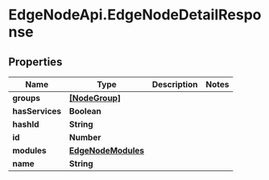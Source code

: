 # EdgeNodeApi.EdgeNodeDetailResponse

## Properties

Name | Type | Description | Notes
------------ | ------------- | ------------- | -------------
**groups** | [**[NodeGroup]**](NodeGroup.md) |  | 
**hasServices** | **Boolean** |  | 
**hashId** | **String** |  | 
**id** | **Number** |  | 
**modules** | [**EdgeNodeModules**](EdgeNodeModules.md) |  | 
**name** | **String** |  | 


